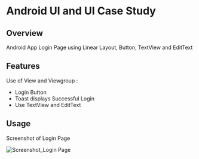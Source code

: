 # Android UI and UI Case Study

## Overview
Android App Login Page using Linear Layout, Button, TextView and EditText

## Features
Use of View and Viewgroup :
- Login Button
- Toast displays Successful Login
- Use TextView and EditText

## Usage
Screenshot of Login Page

![Screenshot_Login Page](https://user-images.githubusercontent.com/56164259/68088233-646aa580-fe8f-11e9-8735-e5fb469e8642.png)

